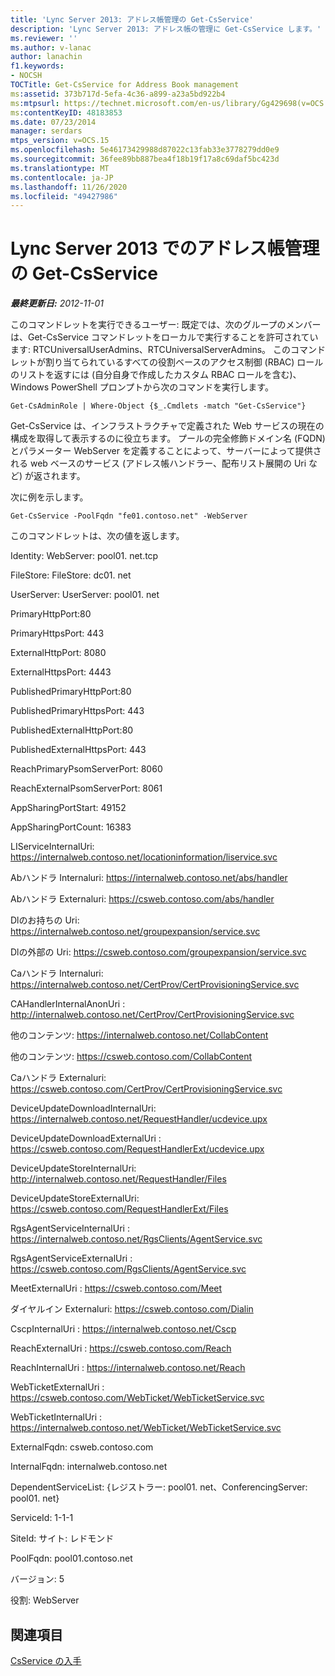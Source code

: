 ```yaml
---
title: 'Lync Server 2013: アドレス帳管理の Get-CsService'
description: 'Lync Server 2013: アドレス帳の管理に Get-CsService します。'
ms.reviewer: ''
ms.author: v-lanac
author: lanachin
f1.keywords:
- NOCSH
TOCTitle: Get-CsService for Address Book management
ms:assetid: 373b717d-5efa-4c36-a899-a23a5bd922b4
ms:mtpsurl: https://technet.microsoft.com/en-us/library/Gg429698(v=OCS.15)
ms:contentKeyID: 48183853
ms.date: 07/23/2014
manager: serdars
mtps_version: v=OCS.15
ms.openlocfilehash: 5e46173429988d87022c13fab33e3778279dd0e9
ms.sourcegitcommit: 36fee89bb887bea4f18b19f17a8c69daf5bc423d
ms.translationtype: MT
ms.contentlocale: ja-JP
ms.lasthandoff: 11/26/2020
ms.locfileid: "49427986"
---
```

# <a name="get-csservice-for-address-book-management-in-lync-server-2013"></a>Lync Server 2013 でのアドレス帳管理の Get-CsService

<div data-xmlns="http://www.w3.org/1999/xhtml">

<div class="topic" data-xmlns="http://www.w3.org/1999/xhtml" data-msxsl="urn:schemas-microsoft-com:xslt" data-cs="https://msdn.microsoft.com/">

<div data-asp="https://msdn2.microsoft.com/asp">



</div>

<div id="mainSection">

<div id="mainBody">

<span> </span>

_**最終更新日:** 2012-11-01_

このコマンドレットを実行できるユーザー: 既定では、次のグループのメンバーは、Get-CsService コマンドレットをローカルで実行することを許可されています: RTCUniversalUserAdmins、RTCUniversalServerAdmins。 このコマンドレットが割り当てられているすべての役割ベースのアクセス制御 (RBAC) ロールのリストを返すには (自分自身で作成したカスタム RBAC ロールを含む)、Windows PowerShell プロンプトから次のコマンドを実行します。

    Get-CsAdminRole | Where-Object {$_.Cmdlets -match "Get-CsService"}

Get-CsService は、インフラストラクチャで定義された Web サービスの現在の構成を取得して表示するのに役立ちます。 プールの完全修飾ドメイン名 (FQDN) とパラメーター WebServer を定義することによって、サーバーによって提供される web ベースのサービス (アドレス帳ハンドラー、配布リスト展開の Uri など) が返されます。

次に例を示します。

    Get-CsService -PoolFqdn "fe01.contoso.net" -WebServer

このコマンドレットは、次の値を返します。

Identity: WebServer: pool01. net.tcp

FileStore: FileStore: dc01. net

UserServer: UserServer: pool01. net

PrimaryHttpPort:80

PrimaryHttpsPort: 443

ExternalHttpPort: 8080

ExternalHttpsPort: 4443

PublishedPrimaryHttpPort:80

PublishedPrimaryHttpsPort: 443

PublishedExternalHttpPort:80

PublishedExternalHttpsPort: 443

ReachPrimaryPsomServerPort: 8060

ReachExternalPsomServerPort: 8061

AppSharingPortStart: 49152

AppSharingPortCount: 16383

LIServiceInternalUri: https://internalweb.contoso.net/locationinformation/liservice.svc

Abハンドラ Internaluri: https://internalweb.contoso.net/abs/handler

Abハンドラ Externaluri: https://csweb.contoso.com/abs/handler

Dlのお持ちの Uri: https://internalweb.contoso.net/groupexpansion/service.svc

Dlの外部の Uri: https://csweb.contoso.com/groupexpansion/service.svc

Caハンドラ Internaluri: https://internalweb.contoso.net/CertProv/CertProvisioningService.svc

CAHandlerInternalAnonUri : http://internalweb.contoso.net/CertProv/CertProvisioningService.svc

他のコンテンツ: https://internalweb.contoso.net/CollabContent

他のコンテンツ: https://csweb.contoso.com/CollabContent

Caハンドラ Externaluri: https://csweb.contoso.com/CertProv/CertProvisioningService.svc

DeviceUpdateDownloadInternalUri: https://internalweb.contoso.net/RequestHandler/ucdevice.upx

DeviceUpdateDownloadExternalUri : https://csweb.contoso.com/RequestHandlerExt/ucdevice.upx

DeviceUpdateStoreInternalUri: http://internalweb.contoso.net/RequestHandler/Files

DeviceUpdateStoreExternalUri: https://csweb.contoso.com/RequestHandlerExt/Files

RgsAgentServiceInternalUri : https://internalweb.contoso.net/RgsClients/AgentService.svc

RgsAgentServiceExternalUri : https://csweb.contoso.com/RgsClients/AgentService.svc

MeetExternalUri : https://csweb.contoso.com/Meet

ダイヤルイン Externaluri: https://csweb.contoso.com/Dialin

CscpInternalUri : https://internalweb.contoso.net/Cscp

ReachExternalUri : https://csweb.contoso.com/Reach

ReachInternalUri : https://internalweb.contoso.net/Reach

WebTicketExternalUri : https://csweb.contoso.com/WebTicket/WebTicketService.svc

WebTicketInternalUri : https://internalweb.contoso.net/WebTicket/WebTicketService.svc

ExternalFqdn: csweb.contoso.com

InternalFqdn: internalweb.contoso.net

DependentServiceList: {レジストラー: pool01. net、ConferencingServer: pool01. net}

ServiceId: 1-1-1

SiteId: サイト: レドモンド

PoolFqdn: pool01.contoso.net

バージョン: 5

役割: WebServer

<div>

## <a name="see-also"></a>関連項目


[CsService の入手](https://docs.microsoft.com/powershell/module/skype/Get-CsService)  
  

</div>

</div>

<span> </span>

</div>

</div>

</div>


